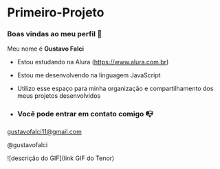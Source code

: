 # Primeiro-Projeto

### Boas vindas ao meu perfil 💜

Meu nome é **Gustavo Falci**

- Estou estudando na Alura (https://www.alura.com.br)
- Estou me desenvolvendo na linguagem JavaScript
- Utilizo esse espaço para minha organização e compartilhamento dos meus projetos desenvolvidos

- ### Você pode entrar em contato comigo 📭

gustavofalci11@gmail.com

@gustavofalci

![descrição do GIF](link GIF do Tenor)
